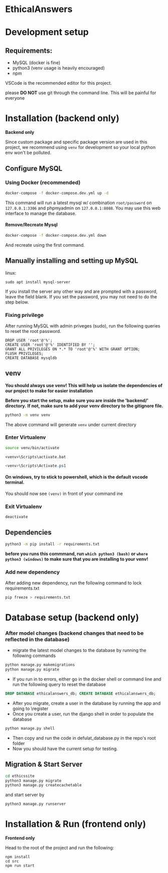 # EthicalAnswers

# Development setup
## Requirements:
- MySQL (docker is fine)
- python3 (venv usage is heavily encouraged)
- npm

VSCode is the recommended editor for this project.

please **DO NOT** use git through the command line. 
This will be painful for everyone

# Installation (backend only)
**Backend only**

Since custom package and specific package version are used in this project, we recommend using `venv` for development so your local python env won't be polluted.

## Configure MySQL

### Using Docker (recommended)

```bash
docker-compose -f docker-compose.dev.yml up -d
```

This command will run a latest mysql w/ combination `root/password` on `127.0.0.1:3306` and phpmyadmin on `127.0.0.1:8088`. You may use this web interface to manage the database.

#### Remove/Recreate Mysql

```bash
docker-compose -f docker-compose.dev.yml down
```

And recreate using the first command.

## Manually installing and setting up MySQL

linux:

```
sudo apt install mysql-server
```

If you install the server any other way and are prompted with a password, leave the field blank.
If you set the password, you may not need to do the step below.

### Fixing privilege

After running MySQL with admin priveges (sudo), run the following queries to reset the root password.

```
DROP USER 'root'@'%';
CREATE USER 'root'@'%' IDENTIFIED BY '';
GRANT ALL PRIVILEGES ON *.* TO 'root'@'%' WITH GRANT OPTION;
FLUSH PRIVILEGES;
CREATE DATABASE mysqldb
```

## venv 
**You should always use venv! This will help us isolate the dependencies of our project to make for easier installation**

**Before you start the setup, make sure you are inside the 'backend/' directory.** 
**If not, make sure to add your venv directory to the gitignore file.**

```bash
python3 -m venv venv
```

The above command will generate `venv` under current directory

### Enter Virtualenv

```bash
source venv/bin/activate
```

```cmd.exe
<venv>\Scripts\activate.bat
```

```PowerShell
<venv>\Scripts\Activate.ps1
```

#### On windows, try to stick to powershell, which is the default vscode terminal.

You should now see `(venv)` in front of your command ine

### Exit Virtualenv

```bash
deactivate
```

## Dependencies

```bash
python3 -m pip install -r requirements.txt
```

**before you runs this commmand, run `which python3 (bash)` or `where python3 (windows)` to make sure that you are installing to your venv!**

### Add new dependency

After adding new dependency, run the following command to lock requirements.txt

```bash
pip freeze > requirements.txt
```


# Database setup (backend only) 


### After model changes (backend changes that need to be reflected in the database)
- migrate the latest model changes to the database by running the following commands

```bash
python manage.py makemigrations
python manage.py migrate
``` 
- If you run in to errors, either go in the docker shell or command line and run the following query to reset the database

```sql
DROP DATABASE ethicalanswers_db; CREATE DATABASE ethicalanswers_db;
```

- After you migrate, create a user in the database by running the app and going to \register
- Once you create a user, run the django shell in order to populate the database

```bash
python manage.py shell
```

- Then copy and run the code in defulat_database.py in the repo's root folder
- Now you should have the current setup for testing.


<!--@TODO if custom packages uses, we could have a script to move then into `venv` or let user do their global package stuff.-->

## Migration & Start Server

```bash
cd ethicssite
python3 manage.py migrate
python3 manage.py createcachetable
```

and start server by

```bash
python3 manage.py runserver
```

##

# Installation & Run (frontend only)
**Frontend only**

Head to the root of the project and run the following:
```
npm install
cd src
npm run start
```